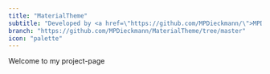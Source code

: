 ```yaml
---
title: "MaterialTheme"
subtitle: "Developed by <a href=\"https://github.com/MPDieckmann/\">MPDieckmann</a>"
branch: "https://github.com/MPDieckmann/MaterialTheme/tree/master"
icon: "palette"
---
```


Welcome to my project-page
